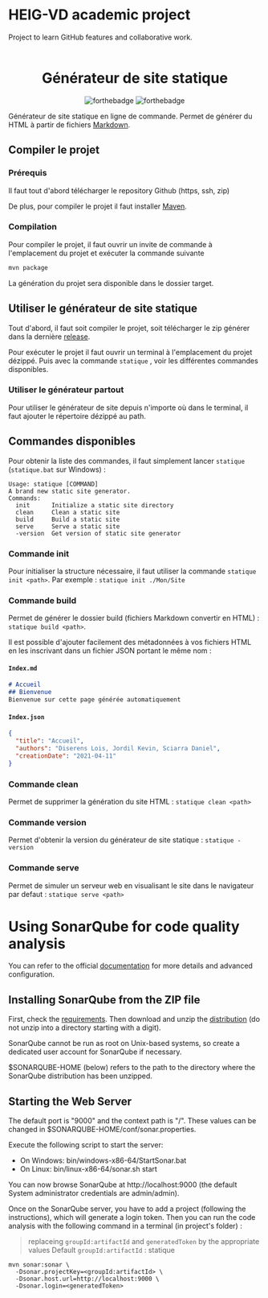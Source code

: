 # HEIG-VD academic project
Project to learn GitHub features and collaborative work.
<br>
<br>

<div align="center">

# Générateur de site statique
![forthebadge](https://forthebadge.com/images/badges/built-with-love.svg)
![forthebadge](https://forthebadge.com/images/badges/uses-brains.svg)

</div>

Générateur de site statique en ligne de commande. Permet de générer du HTML à partir de fichiers [Markdown](https://fr.wikipedia.org/wiki/Markdown).

## Compiler le projet

### Prérequis

Il faut tout d'abord télécharger le repository Github (https, ssh, zip)

De plus, pour compiler le projet il faut installer [Maven](https://maven.apache.org/install.html).

### Compilation

Pour compiler le projet, il faut ouvrir un invite de commande à l'emplacement du projet et exécuter la commande suivante
```sh
mvn package
```
La génération du projet sera disponible dans le dossier target.

## Utiliser le générateur de site statique

Tout d'abord, il faut soit compiler le projet, soit télécharger le zip générer dans la dernière [release](https://github.com/gen-classroom/projet-diserens_jordil_sciarra/releases).

Pour exécuter le projet il faut ouvrir un terminal à l'emplacement du projet dézippé. Puis avec la commande ```statique``` , voir les différentes commandes disponibles.

### Utiliser le générateur partout
Pour utiliser le générateur de site depuis n'importe où dans le terminal, il faut ajouter le répertoire dézippé au path.

## Commandes disponibles

Pour obtenir la liste des commandes, il faut simplement lancer ```statique``` (```statique.bat``` sur Windows) :
```
Usage: statique [COMMAND]
A brand new static site generator.
Commands:
  init      Initialize a static site directory
  clean     Clean a static site
  build     Build a static site
  serve     Serve a static site
  -version  Get version of static site generator
```

### Commande init

Pour initialiser la structure nécessaire, il faut utiliser la commande ```statique init <path>```. Par exemple : ```statique init ./Mon/Site```

### Commande build

Permet de générer le dossier build (fichiers Markdown convertir en HTML) : ```statique build <path>```.

Il est possible d'ajouter facilement des métadonnées à vos fichiers HTML en les inscrivant dans un fichier JSON portant le même nom :
#### **`Index.md`**
```md
# Accueil
## Bienvenue
Bienvenue sur cette page générée automatiquement
```
#### **`Index.json`**
```json
{
  "title": "Accueil",
  "authors": "Diserens Lois, Jordil Kevin, Sciarra Daniel",
  "creationDate": "2021-04-11"
}
```

### Commande clean

Permet de supprimer la génération du site HTML : ```statique clean <path>```

### Commande version

Permet d'obtenir la version du générateur de site statique : ```statique -version```

### Commande serve

Permet de simuler un serveur web en visualisant le site dans le navigateur par defaut : ```statique serve <path>```

# Using SonarQube for code quality analysis
You can refer to the official [documentation](https://docs.sonarqube.org/latest/setup/install-server/) for more details and advanced configuration.

## Installing SonarQube from the ZIP file
First, check the [requirements](https://docs.sonarqube.org/latest/requirements/requirements/). Then download and unzip the [distribution](https://www.sonarqube.org/downloads/) (do not unzip into a directory starting with a digit).

SonarQube cannot be run as root on Unix-based systems, so create a dedicated user account for SonarQube if necessary.

$SONARQUBE-HOME (below) refers to the path to the directory where the SonarQube distribution has been unzipped.

## Starting the Web Server
The default port is "9000" and the context path is "/". These values can be changed in $SONARQUBE-HOME/conf/sonar.properties.

Execute the following script to start the server:
- On Windows: bin/windows-x86-64/StartSonar.bat
- On Linux: bin/linux-x86-64/sonar.sh start

You can now browse SonarQube at http://localhost:9000 (the default System administrator credentials are admin/admin).

Once on the SonarQube server, you have to add a project (following the instructions), which will generate a login token. Then you can run the code analysis with the following command in a terminal (in project's folder) :

> replaceing `groupId:artifactId` and `generatedToken` by the appropriate values
> Default `groupId:artifactId` : statique

```
mvn sonar:sonar \
  -Dsonar.projectKey=<groupId:artifactId> \
  -Dsonar.host.url=http://localhost:9000 \
  -Dsonar.login=<generatedToken>
```


